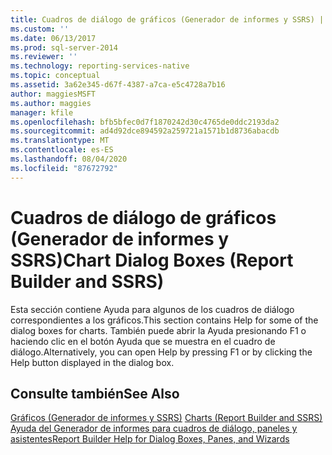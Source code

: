 ```yaml
---
title: Cuadros de diálogo de gráficos (Generador de informes y SSRS) | Microsoft Docs
ms.custom: ''
ms.date: 06/13/2017
ms.prod: sql-server-2014
ms.reviewer: ''
ms.technology: reporting-services-native
ms.topic: conceptual
ms.assetid: 3a62e345-d67f-4387-a7ca-e5c4728a7b16
author: maggiesMSFT
ms.author: maggies
manager: kfile
ms.openlocfilehash: bfb5bfec0d7f1870242d30c4765de0ddc2193da2
ms.sourcegitcommit: ad4d92dce894592a259721a1571b1d8736abacdb
ms.translationtype: MT
ms.contentlocale: es-ES
ms.lasthandoff: 08/04/2020
ms.locfileid: "87672792"
---
```

# <a name="chart-dialog-boxes-report-builder-and-ssrs"></a><span data-ttu-id="80bb3-102">Cuadros de diálogo de gráficos (Generador de informes y SSRS)</span><span class="sxs-lookup"><span data-stu-id="80bb3-102">Chart Dialog Boxes (Report Builder and SSRS)</span></span>
  <span data-ttu-id="80bb3-103">Esta sección contiene Ayuda para algunos de los cuadros de diálogo correspondientes a los gráficos.</span><span class="sxs-lookup"><span data-stu-id="80bb3-103">This section contains Help for some of the dialog boxes for charts.</span></span> <span data-ttu-id="80bb3-104">También puede abrir la Ayuda presionando F1 o haciendo clic en el botón Ayuda que se muestra en el cuadro de diálogo.</span><span class="sxs-lookup"><span data-stu-id="80bb3-104">Alternatively, you can open Help by pressing F1 or by clicking the Help button displayed in the dialog box.</span></span>  
  
## <a name="see-also"></a><span data-ttu-id="80bb3-105">Consulte también</span><span class="sxs-lookup"><span data-stu-id="80bb3-105">See Also</span></span>  
 <span data-ttu-id="80bb3-106">[Gráficos &#40;Generador de informes y SSRS&#41;](report-design/charts-report-builder-and-ssrs.md) </span><span class="sxs-lookup"><span data-stu-id="80bb3-106">[Charts &#40;Report Builder and SSRS&#41;](report-design/charts-report-builder-and-ssrs.md) </span></span>  
 [<span data-ttu-id="80bb3-107">Ayuda del Generador de informes para cuadros de diálogo, paneles y asistentes</span><span class="sxs-lookup"><span data-stu-id="80bb3-107">Report Builder Help for Dialog Boxes, Panes, and Wizards</span></span>](../../2014/reporting-services/report-builder-help-for-dialog-boxes-panes-and-wizards.md)  
  
  
